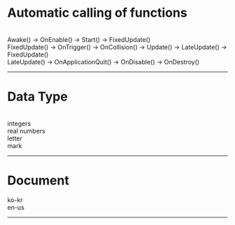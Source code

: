 # Automatic calling of functions
<br>Awake() -> OnEnable() -> Start() -> FixedUpdate()
<br>FixedUpdate() -> OnTrigger() -> OnCollision() -> Update() -> LateUpdate() -> FixedUpdate()
<br>LateUpdate() -> OnApplicationQuit() -> OnDisable() -> OnDestroy()
<br><hr>
# Data Type
<br>integers
<br>real numbers
<br>letter
<br>mark
<br><hr>
# Document
ko-kr<br>en-us
<br><hr>

